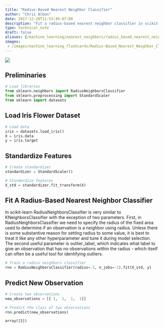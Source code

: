 ```yaml
---
title: "Radius-Based Nearest Neighbor Classifier"
author: "Chris Albon"
date: 2017-12-20T11:53:49-07:00
description: "Fit a radius-based nearest neighbor classifier in scikit-learn."
type: technical_note
draft: false
aliases: [/machine_learning/nearest_neighbors/radius_based_nearest_neighbor_classifier/]
images:
 - /images/machine_learning_flashcards/Radius-Based_Nearest_Neighbor_Classifier_print.png
---
```

<a alt="Radius-Based Nearest Neighbor Classifier" href="https://machinelearningflashcards.com">
    <img src="/images/machine_learning_flashcards/Radius-Based_Nearest_Neighbor_Classifier_print.png" class="flashcard center-block">
</a>

## Preliminaries


```python
# Load libraries
from sklearn.neighbors import RadiusNeighborsClassifier
from sklearn.preprocessing import StandardScaler
from sklearn import datasets
```

## Load Iris Flower Dataset


```python
# Load data
iris = datasets.load_iris()
X = iris.data
y = iris.target
```

## Standardize Features


```python
# Create standardizer
standardizer = StandardScaler()

# Standardize features
X_std = standardizer.fit_transform(X)
```

## Fit A Radius-Based Nearest Neighbor Classifier

In scikit-learn RadiusNeighborsClassifier is very similar to KNeighborsClassifier with the exception of two parameters. First, in RadiusNeighborsClassifier we need to specify the radius of the fixed area used to determine if an observation is a neighbor using radius. Unless there is some substantive reason for setting radius to some value, it is best to treat it like any other hyperparameter and tune it during model selection. The second useful parameter is outlier_label, which indicates what label to give an observation that has no observations within the radius - which itself can often be a useful tool for identifying outliers.


```python
# Train a radius neighbors classifier
rnn = RadiusNeighborsClassifier(radius=.5, n_jobs=-1).fit(X_std, y)
```

## Predict New Observation


```python
# Create two observations
new_observations = [[ 1,  1,  1,  1]]

# Predict the class of two observations
rnn.predict(new_observations)
```




    array([2])


